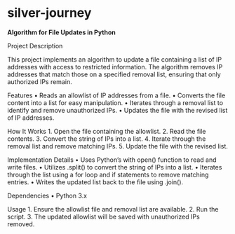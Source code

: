 # silver-journey
**Algorithm for File Updates in Python**

Project Description

This project implements an algorithm to update a file containing a list of IP addresses with access to restricted information. The algorithm removes IP addresses that match those on a specified removal list, ensuring that only authorized IPs remain.

Features
	•	Reads an allowlist of IP addresses from a file.
	•	Converts the file content into a list for easy manipulation.
	•	Iterates through a removal list to identify and remove unauthorized IPs.
	•	Updates the file with the revised list of IP addresses.

How It Works
	1.	Open the file containing the allowlist.
	2.	Read the file contents.
	3.	Convert the string of IPs into a list.
	4.	Iterate through the removal list and remove matching IPs.
	5.	Update the file with the revised list.

Implementation Details
	•	Uses Python’s with open() function to read and write files.
	•	Utilizes .split() to convert the string of IPs into a list.
	•	Iterates through the list using a for loop and if statements to remove matching entries.
	•	Writes the updated list back to the file using .join().

Dependencies
	•	Python 3.x

Usage
	1.	Ensure the allowlist file and removal list are available.
	2.	Run the script.
	3.	The updated allowlist will be saved with unauthorized IPs removed.
